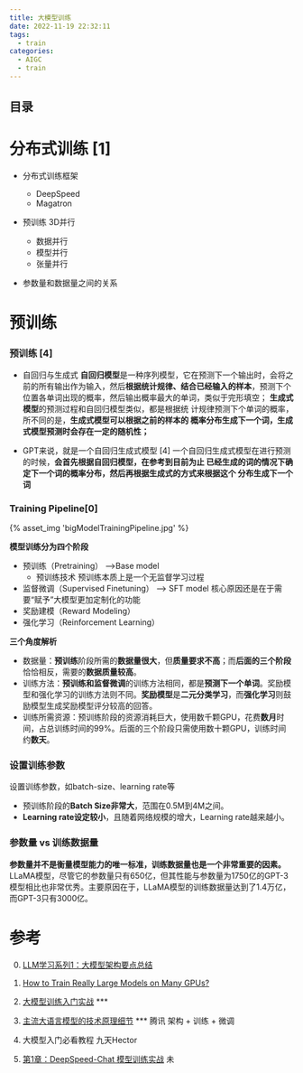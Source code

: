 ```yaml
---
title: 大模型训练
date: 2022-11-19 22:32:11
tags:
  - train
categories:
  - AIGC  
  - train
---
```


<p></p>
<!-- more -->

## 目录
<!-- toc -->

# 分布式训练 [1]

 + 分布式训练框架
    + DeepSpeed
    + Magatron

+ 预训练 3D并行
   + 数据并行
   + 模型并行
   + 张量并行
   
+ 参数量和数据量之间的关系  



# 预训练

###  预训练 [4]
  + ⾃回归与⽣成式
    **⾃回归模型**是⼀种序列模型，它在预测下⼀个输出时，会将之前的所有输出作为输⼊，然后**根据统计规律、结合已经输⼊的样本**，预测下个位置各单词出现的概率，然后输出概率最⼤的单词，类似于完形填空；
    **⽣成式模型**的预测过程和⾃回归模型类似，都是根据统
    计规律预测下个单词的概率，所不同的是，**⽣成式模型可以根据之前的样本的
    概率分布⽣成下⼀个词，⽣成式模型预测时会存在⼀定的随机性；**
    
  + GPT来说，就是⼀个⾃回归⽣成式模型 [4]
    ⼀个⾃回归⽣成式模型在进⾏预测的时候，**会⾸先根据⾃回归模型，在参考到⽬前为⽌
    已经⽣成的词的情况下确定下⼀个词的概率分布，然后再根据⽣成式的⽅式来根据这个
    分布⽣成下⼀个词**


### Training Pipeline[0]
{% asset_img 'bigModelTrainingPipeline.jpg' %}

**模型训练分为四个阶段**
+ 预训练（Pretraining） -->Base model  
  + 预训练技术
    预训练本质上是⼀个⽆监督学习过程    
+ 监督微调（Supervised Finetuning） --> SFT model 
  核⼼原因还是在于需要“赋予”⼤模型更加定制化的功能
+ 奖励建模（Reward Modeling）
+ 强化学习（Reinforcement Learning）

**三个角度解析**
+ 数据量：**预训练**阶段所需的**数据量很大**，但**质量要求不高**；而**后面的三个阶段**恰恰相反，需要的**数据质量较高**。
+ 训练方法：**预训练和监督微调**的训练方法相同，都是**预测下一个单词**。奖励模型和强化学习的训练方法则不同。**奖励模型**是**二元分类学习**，而**强化学习**则鼓励模型生成奖励模型评分较高的回答。
+ 训练所需资源：预训练阶段的资源消耗巨大，使用数千颗GPU，花费**数月**时间，占总训练时间的99%。后面的三个阶段只需使用数十颗GPU，训练时间约**数天**。

### 设置训练参数
设置训练参数，如batch-size、learning rate等
+ 预训练阶段的**Batch Size非常大**，范围在0.5M到4M之间。
+ **Learning rate设定较小**，且随着网络规模的增大，Learning rate越来越小。

###  参数量 vs 训练数据量
**参数量并不是衡量模型能力的唯一标准，训练数据量也是一个非常重要的因素。** 
LLaMA模型，尽管它的参数量只有650亿，但其性能与参数量为1750亿的GPT-3模型相比也非常优秀。主要原因在于，LLaMA模型的训练数据量达到了1.4万亿，而GPT-3只有3000亿。

# 参考
0. [LLM学习系列1：大模型架构要点总结](https://zhuanlan.zhihu.com/p/648050614)

1. [How to Train Really Large Models on Many GPUs? ](https://lilianweng.github.io/posts/2021-09-25-train-large/)

2. [大模型训练入门实战](https://techdiylife.github.io/big-model-training/deepspeed/LLM-state-of-GPT.html)  *** 

3. [主流大语言模型的技术原理细节](https://cloud.tencent.com/developer/article/2328541) *** 腾讯     架构 + 训练 + 微调

4. 大模型入门必看教程  九天Hector

100. [第1章：DeepSpeed-Chat 模型训练实战](https://techdiylife.github.io/big-model-training/deepspeed/deepspeed-chat.html) 未
